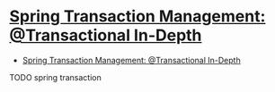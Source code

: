 # [Spring Transaction Management: @Transactional In-Depth](https://www.marcobehler.com/guides/spring-transaction-management-transactional-in-depth)

- [Spring Transaction Management: @Transactional In-Depth](#spring-transaction-management-transactional-in-depth)
















TODO spring transaction